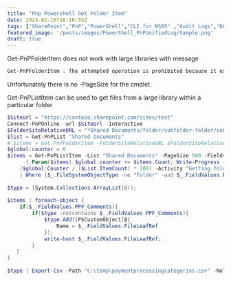 ```yaml
---
title: "Pnp Powershell Get Folder Item"
date: 2024-02-16T16:16:55Z
tags: ["SharePoint","PnP","PowerShell","CLI for M365" ,"Audit Logs","DLP", "Exchange", "AzureDirectory"]
featured_image: '/posts/images/PowerShell_PnPUnifiedLog/Sample.png'
draft: true
---
```


Get-PnPFolderItem does not work with large libraries with message 
```powershell
Get-PnPFolderItem : The attempted operation is prohibited because it exceeds the list view threshold.
```
 Unfortunately there is no -PageSize for the cmdlet.
 
Get-PnPListItem can be used to get files from a large library within a particular folder 

```PowerShell
$SiteUrl = "https://contoso.sharepoint.com/sites/test"
Connect-PnPOnline -url $SiteUrl -Interactive
$FolderSiteRelativeURL = "*Shared Documents/folder/subfolder-folder/subfolder-subfolder-folder*"
$list = Get-PnPList "Shared Documents"
# $items = Get-PnPFolderItem -FolderSiteRelativeURL $FolderSiteRelativeURL -Recursive -ItemType File
$global:counter = 0
$items = Get-PnPListItem -List "Shared Documents" -PageSize 500 -Fields FileLeafRef,FileRef,PPF_Comments -ScriptBlock `
      { Param($items) $global:counter += $items.Count; Write-Progress -PercentComplete `
    ($global:Counter / ($List.ItemCount) * 100) -Activity "Getting folders from List:" -Status "Processing Items $global:Counter to $($List.ItemCount)";} `
    | Where {$_.FileSystemObjectType -ne "Folder" -and $_.FieldValues.FileRef -like $FolderSiteRelativeURL}
 
$type = [System.Collections.ArrayList]@();
 
$items | foreach-object {
    if($_.FieldValues.PPF_Comments){
        if($type -notcontains $_.FieldValues.PPF_Comments){
            $type.Add([PSCustomObject]@{
                Name = $_.FieldValues.FileLeafRef
            });
            write-host $_.FieldValues.FileLeafRef;
        }
   }
}
 
$type | Export-Csv -Path "C:\temp\paymentprocessingcategories.csv" -NoTypeInformation -Force -Delimiter "|"
```

